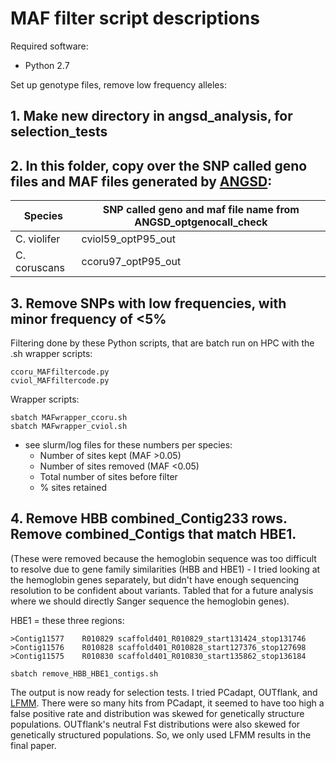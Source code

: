 #  MAF filter script descriptions

Required software:
- Python 2.7

Set up genotype files, remove low frequency alleles:

## 1. Make new directory in angsd_analysis, for selection_tests

## 2. In this folder, copy over the SNP called geno files and MAF files generated by [ANGSD](../I_ANGSD_genotype_calls/readme.md):

Species |	SNP called geno and maf file name from ANGSD_optgenocall_check
--- | ---
C. violifer |	cviol59_optP95_out
C. coruscans |	ccoru97_optP95_out

## 3. Remove SNPs with low frequencies, with minor frequency of <5%

Filtering done by these Python scripts, that are batch run on HPC with the .sh wrapper scripts:
```
ccoru_MAFfiltercode.py
cviol_MAFfiltercode.py
```

Wrapper scripts:
```
sbatch MAFwrapper_ccoru.sh
sbatch MAFwrapper_cviol.sh
```

- see slurm/log files for these numbers per species:
  - Number of sites kept (MAF >0.05)
  - Number of sites removed (MAF <0.05)
  - Total number of sites before filter
  - % sites retained

## 4. Remove HBB combined_Contig233 rows. Remove combined_Contigs that match HBE1.

(These were removed because the hemoglobin sequence was too difficult to resolve due to gene family similarities (HBB and HBE1) - I tried looking at the hemoglobin genes separately, but didn't have enough sequencing resolution to be confident about variants. Tabled that for a future analysis where we should directly Sanger sequence the hemoglobin genes).

HBE1 = these three regions:
```
>Contig11577	R010829 scaffold401_R010829_start131424_stop131746
>Contig11576	R010828 scaffold401_R010828_start127376_stop127698
>Contig11575	R010830 scaffold401_R010830_start135862_stop136184
```

```
sbatch remove_HBB_HBE1_contigs.sh
```

The output is now ready for selection tests. I tried PCadapt, OUTflank, and [LFMM](./LFMM_analyses). There were so many hits from PCadapt, it seemed to have too high a false positive rate and distribution was skewed for genetically structure populations. OUTflank's neutral Fst distributions were also skewed for genetically structured populations. So, we only used LFMM results in the final paper.
